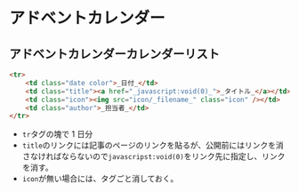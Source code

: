# アドベントカレンダー

## アドベントカレンダーカレンダーリスト

```html
<tr>
    <td class="date color">_日付_</td>
    <td class="title"><a href="_javascript:void(0)_">_タイトル_</a></td>
    <td class="icon"><img src="icon/_filename_" class="icon" /></td>
    <td class="author">_担当者_</td>
</tr>
```

-   `tr`タグの塊で 1 日分
-   `title`のリンクには記事のページのリンクを貼るが、公開前にはリンクを消さなければならないので`javascripst:void(0)`をリンク先に指定し、リンクを消す。
-   `icon`が無い場合には、タグごと消しておく。
